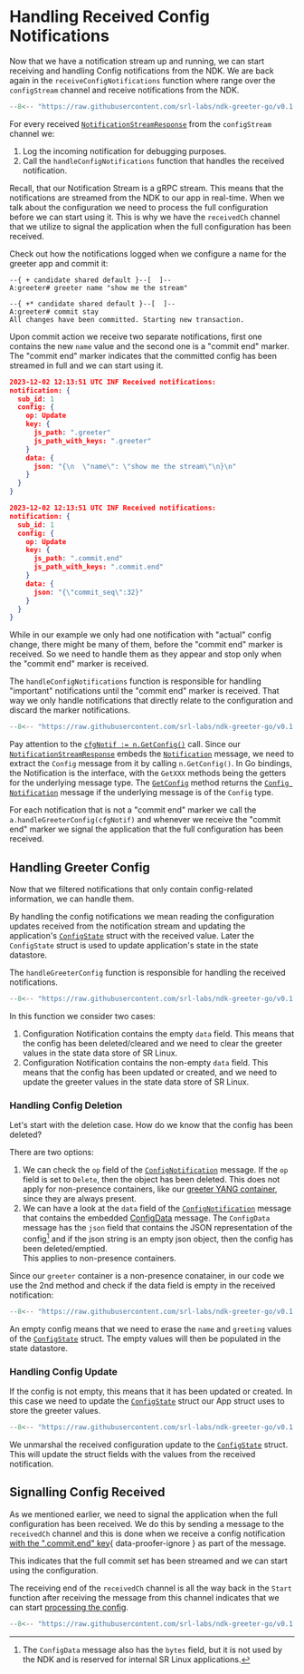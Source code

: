 # Handling Received Config Notifications

Now that we have a notification stream up and running, we can start receiving and handling Config notifications from the NDK. We are back again in the `receiveConfigNotifications` function where range over the `configStream` channel and receive notifications from the NDK.

```{.go title="greeter/config.go"}
--8<-- "https://raw.githubusercontent.com/srl-labs/ndk-greeter-go/v0.1.0/greeter/config.go:rcv-cfg-notif"
```

For every received [`NotificationStreamResponse`][notif_stream_resp_doc] from the `configStream` channel we:

1. Log the incoming notification for debugging purposes.
2. Call the `handleConfigNotifications` function that handles the received notification.

Recall, that our Notification Stream is a gRPC stream. This means that the notifications are streamed from the NDK to our app in real-time. When we talk about the configuration we need to process the full configuration before we can start using it. This is why we have the `receivedCh` channel that we utilize to signal the application when the full configuration has been received.

Check out how the notifications logged when we configure a name for the greeter app and commit it:

```srl
--{ + candidate shared default }--[  ]--
A:greeter# greeter name "show me the stream"

--{ +* candidate shared default }--[  ]--
A:greeter# commit stay
All changes have been committed. Starting new transaction.
```

Upon commit action we receive two separate notifications, first one contains the new `name` value and the second one is a "commit end" marker. The "commit end" marker indicates that the committed config has been streamed in full and we can start using it.

```json
2023-12-02 12:13:51 UTC INF Received notifications:
notification: {
  sub_id: 1
  config: {
    op: Update
    key: {
      js_path: ".greeter"
      js_path_with_keys: ".greeter"
    }
    data: {
      json: "{\n  \"name\": \"show me the stream\"\n}\n"
    }
  }
}

2023-12-02 12:13:51 UTC INF Received notifications:
notification: {
  sub_id: 1
  config: {
    op: Update
    key: {
      js_path: ".commit.end"
      js_path_with_keys: ".commit.end"
    }
    data: {
      json: "{\"commit_seq\":32}"
    }
  }
}
```

While in our example we only had one notification with "actual" config change, there might be many of them, before the "commit end" marker is received. So we need to handle them as they appear and stop only when the "commit end" marker is received.

The `handleConfigNotifications` function is responsible for handling "important" notifications until the "commit end" marker is received. That way we only handle notifications that directly relate to the configuration and discard the marker notifications.

```{.go title="greeter/config.go"}
--8<-- "https://raw.githubusercontent.com/srl-labs/ndk-greeter-go/v0.1.0/greeter/config.go:buffer-cfg-notif"
```

Pay attention to the [`cfgNotif := n.GetConfig()`](#__codelineno-4-7) call. Since our [`NotificationStreamResponse`][notif_stream_resp_doc] embeds the [`Notification`][notif_doc] message, we need to extract the `Config` message from it by calling `n.GetConfig()`. In Go bindings, the Notification is the interface, with the `GetXXX` methods being the getters for the underlying message type. The [`GetConfig`][get-config] method returns the [`Config Notification`][config_notif_doc] message if the underlying message is of the `Config` type.

For each notification that is not a "commit end" marker we call the `a.handleGreeterConfig(cfgNotif)` and whenever we receive the "commit end" marker we signal the application that the full configuration has been received.

## Handling Greeter Config

Now that we filtered notifications that only contain config-related information, we can handle them.

By handling the config notifications we mean reading the configuration updates received from the notification stream and updating the application's [`ConfigState`](app-instance.md#app-config-and-state) struct with the received value. Later the `ConfigState` struct is used to update application's state in the state datastore.

The `handleGreeterConfig` function is responsible for handling the received notifications.

```{.go title="greeter/config.go"}
--8<-- "https://raw.githubusercontent.com/srl-labs/ndk-greeter-go/v0.1.0/greeter/config.go:handle-greeter-cfg"
```

In this function we consider two cases:

1. Configuration Notification contains the empty `data` field. This means that the config has been deleted/cleared and we need to clear the greeter values in the state data store of SR Linux.
2. Configuration Notification contains the non-empty `data` field. This means that the config has been updated or created, and we need to update the greeter values in the state data store of SR Linux.

### Handling Config Deletion

Let's start with the deletion case. How do we know that the config has been deleted?

There are two options:

1. We can check the `op` field of the [`ConfigNotification`][config_notif_doc] message. If the `op` field is set to `Delete`, then the object has been deleted. This does not apply for non-presence containers, like our [greeter YANG container](../../agent.md#yang-module), since they are always present.
2. We can have a look at the `data` field of the [`ConfigNotification`][config_notif_doc] message that contains the embedded [ConfigData][config_data_doc] message. The `ConfigData` message has the `json` field that contains the JSON representation of the config[^10] and if the json string is an empty json object, then the config has been deleted/emptied.  
    This applies to non-presence containers.

Since our `greeter` container is a non-presence conatainer, in our code we use the 2nd method and check if the data field is empty in the received notification:

```{.go title="greeter/config.go"}
--8<-- "https://raw.githubusercontent.com/srl-labs/ndk-greeter-go/v0.1.0/greeter/config.go:delete-case"
```

An empty config means that we need to erase the `name` and `greeting` values of the [`ConfigState`](app-instance.md#app-config-and-state) struct. The empty values will then be populated in the state datastore.

### Handling Config Update

If the config is not empty, this means that it has been updated or created. In this case we need to update the [`ConfigState`](app-instance.md#app-config-and-state) struct our App struct uses to store the greeter values.

```{.go title="greeter/config.go"}
--8<-- "https://raw.githubusercontent.com/srl-labs/ndk-greeter-go/v0.1.0/greeter/config.go:non-delete-case"
```

We unmarshal the received configuration update to the [`ConfigState`](app-instance.md#app-config-and-state) struct. This will update the struct fields with the values from the received notification.

## Signalling Config Received

As we mentioned earlier, we need to signal the application when the full configuration has been received. We do this by sending a message to the `receivedCh` channel and this is done when we receive a config notification [with the ".commit.end" key](#__codelineno-3-21:29){ data-proofer-ignore } as part of the message.

This indicates that the full commit set has been streamed and we can start using the configuration.

The receiving end of the `receivedCh` channel is all the way back in the `Start` function after receiving the message from this channel indicates that we can start [processing the config](processing-config.md).

```{.go title="greeter/app.go" hl_lines="6"}
--8<-- "https://raw.githubusercontent.com/srl-labs/ndk-greeter-go/v0.1.0/greeter/app.go:app-start"
```

[notif_stream_resp_doc]: https://rawcdn.githack.com/nokia/srlinux-ndk-protobufs/v0.2.0/doc/index.html#srlinux.sdk.NotificationStreamResponse
[notif_doc]: https://rawcdn.githack.com/nokia/srlinux-ndk-protobufs/v0.2.0/doc/index.html#srlinux.sdk.Notification
[config_notif_doc]: https://rawcdn.githack.com/nokia/srlinux-ndk-protobufs/v0.2.0/doc/index.html#srlinux.sdk.ConfigNotification
[get-config]: https://github.com/nokia/srlinux-ndk-go/blob/main/ndk/sdk_service.pb.go#L958
[config_data_doc]: https://rawcdn.githack.com/nokia/srlinux-ndk-protobufs/v0.2.0/doc/index.html#srlinux.sdk.ConfigData

[^10]: The `ConfigData` message also has the `bytes` field, but it is not used by the NDK and is reserved for internal SR Linux applications.
